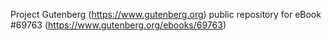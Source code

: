 Project Gutenberg (https://www.gutenberg.org) public repository for
eBook #69763 (https://www.gutenberg.org/ebooks/69763)
